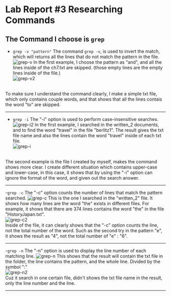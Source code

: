 # Lab Report #3 Researching Commands

## The Command I choose is `grep`

- `grep -v "pattern"`
The command `grep -v`, is used to invert the match, which will returns all the lines that do not match the pattern in the file.
![grep-v](https://raw.githubusercontent.com/GraceZ08/cse15l-lab-reports/main/lab3/grep-v.png)
 In the first example, I choose the pattern as "and", and all the lines inside of the ch7.txt are skipped. (those empty lines are the empty lines inside of the file.)<br />
![grep-v2](https://raw.githubusercontent.com/GraceZ08/cse15l-lab-reports/main/lab3/grep-v2.png)
<br />
To make sure I understand the command clearly, I make a simple txt file, which only contains couple words, and that shows that all the lines contais the word "to" are skipped.

---

- `grep -i`
The "-i" option is used to perform case-insensitive searches. 
![grep-i2](https://raw.githubusercontent.com/GraceZ08/cse15l-lab-reports/main/lab3/grep-i2.png)
In the first example, I searched in the written_2 documents, and to find the word "travel" in the file "berlitz1". The result gives the txt file name and also the lines contain the word "travel" inside of each txt file.<br />
![grep-i](https://raw.githubusercontent.com/GraceZ08/cse15l-lab-reports/main/lab3/grep-i.png)
<br />
The second example is the file I created by myself, makes the command shows more clear. I create different situation which contains upper-case and lower-case, in this case, it shows that by using the "-i" option can ignore the format of the word, and given out the search answer.

---

-`grep -c`
The "-c" option counts the number of lines that match the pattern searched.
![grep-c](https://raw.githubusercontent.com/GraceZ08/cse15l-lab-reports/main/lab3/grep-c.png)
This is the one I searched in the "written_2" file. It shows how many lines are the word "the" exists in different files. For example, it shows that there are 374 lines contains the word "the" in the file "HistoryJapan.txt".<br />
![grep-c2](https://raw.githubusercontent.com/GraceZ08/cse15l-lab-reports/main/lab3/grep-c2.png)
<br />
Inside of the file, it can clearly shows that the "-c" option counts the line, not the total number of the word. Such as the second try in the pattern "e", it shows the result as "4", not the total number of "e" : "6".

---

-`grep -n`
The "-n" option is used to display the line number of each matching line.
![grep-n](https://raw.githubusercontent.com/GraceZ08/cse15l-lab-reports/main/lab3/grep-n.png)
This shows that the result will contain the txt file in the folder, the line contains the pattern, and the whole line. Divided by the symbol ":"<br />
![grep-n2](https://raw.githubusercontent.com/GraceZ08/cse15l-lab-reports/main/lab3/grep-n2.png)
<br />
Cuz it search in one certain file, didn't shows the txt file name in the result, only the line number and the line.

---
